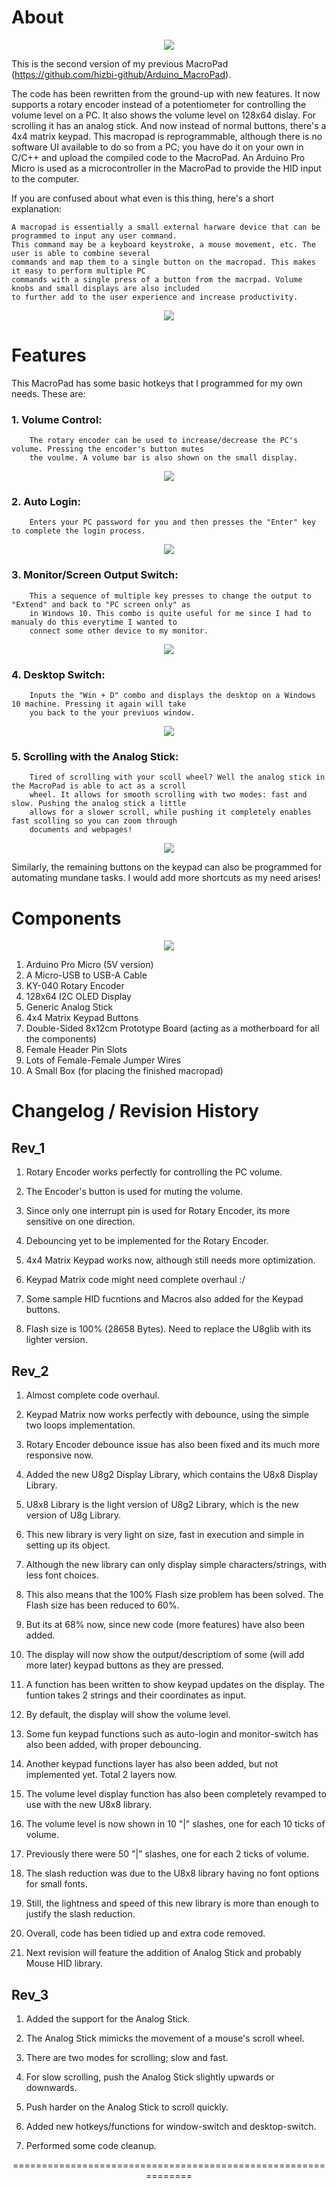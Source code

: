


# About

<p align="center">
  <img src="Demonstration_Images_and_Gifs\Cover_Image.jpg" />
</p>

This is the second version of my previous MacroPad (https://github.com/hizbi-github/Arduino_MacroPad). 

The code has been rewritten from the ground-up with new features. It now supports a rotary encoder instead of a potentiometer for 
controlling the volume level on a PC. It also shows the volume level on 128x64 dislay. For scrolling it 
has an analog stick. And now instead of normal buttons, there's a 4x4 matrix keypad. This macropad is reprogrammable, although there 
is no software UI available to do so from a PC; you have do it on your own in C/C++ and upload the compiled code to the MacroPad. An 
Arduino Pro Micro is used as a microcontroller in the MacroPad to provide the HID input to the computer.

If you are confused about what even is this thing, here's a short explanation:

    A macropad is essentially a small external harware device that can be programmed to input any user command. 
    This command may be a keyboard keystroke, a mouse movement, etc. The user is able to combine several 
    commands and map them to a single button on the macropad. This makes it easy to perform multiple PC 
    commands with a single press of a button from the macrpad. Volume knobs and small displays are also included 
    to further add to the user experience and increase productivity.

<p align="center">
  <img src="Demonstration_Images_and_Gifs\Comparison_Banner.png" />
</p>

# Features

This MacroPad has some basic hotkeys that I programmed for my own needs. These are:

### 1. Volume Control:

        The rotary encoder can be used to increase/decrease the PC's volume. Pressing the encoder's button mutes 
        the voulme. A volume bar is also shown on the small display.

<p align="center">
  <img src="Demonstration_Images_and_Gifs\Volume_Knob.gif" />
</p>

### 2. Auto Login:

        Enters your PC password for you and then presses the "Enter" key to complete the login process.

<p align="center">
  <img src="Demonstration_Images_and_Gifs\Auto_Login.gif" />
</p>

### 3. Monitor/Screen Output Switch:

        This a sequence of multiple key presses to change the output to "Extend" and back to "PC screen only" as 
        in Windows 10. This combo is quite useful for me since I had to manualy do this everytime I wanted to 
        connect some other device to my monitor.

<p align="center">
  <img src="Demonstration_Images_and_Gifs\Screen_Output_Control.gif" />
</p>

### 4. Desktop Switch:

        Inputs the "Win + D" combo and displays the desktop on a Windows 10 machine. Pressing it again will take 
        you back to the your previuos window.

<p align="center">
  <img src="Demonstration_Images_and_Gifs\Switching_to_Desktop.gif" />
</p>

### 5. Scrolling with the Analog Stick:

        Tired of scrolling with your scoll wheel? Well the analog stick in the MacroPad is able to act as a scroll 
        wheel. It allows for smooth scrolling with two modes: fast and slow. Pushing the analog stick a little 
        allows for a slower scroll, while pushing it completely enables fast scolling so you can zoom through 
        documents and webpages!

<p align="center">
  <img src="Demonstration_Images_and_Gifs\Scrolling_with_Analog_Stick.gif" />
</p>

Similarly, the remaining buttons on the keypad can also be programmed for automating mundane tasks. I would add more shortcuts as my need arises!

# Components

<p align="center">
  <img src="Demonstration_Images_and_Gifs\Multiple_Images.png" />
</p>

1. Arduino Pro Micro (5V version)
2. A Micro-USB to USB-A Cable
3. KY-040 Rotary Encoder
4. 128x64 I2C OLED Display
5. Generic Analog Stick 
6. 4x4 Matrix Keypad Buttons
7. Double-Sided 8x12cm Prototype Board (acting as a motherboard for all the components) 
8. Female Header Pin Slots
9. Lots of Female-Female Jumper Wires
10. A Small Box (for placing the finished macropad)

# Changelog / Revision History

## Rev_1

1. Rotary Encoder works perfectly for controlling the PC volume.

2. The Encoder's button is used for muting the volume.

3. Since only one interrupt pin is used for Rotary Encoder, its more sensitive on one direction.

4. Debouncing yet to be implemented for the Rotary Encoder.

5. 4x4 Matrix Keypad works now, although still needs more optimization.

6. Keypad Matrix code might need complete overhaul :/

7. Some sample HID fucntions and Macros also added for the Keypad buttons.

8. Flash size is 100% (28658 Bytes). Need to replace the U8glib with its lighter version.

## Rev_2

1. Almost complete code overhaul. 

2. Keypad Matrix now works perfectly with debounce, using the simple two loops implementation. 

3. Rotary Encoder debounce issue has also been fixed and its much more responsive now. 

4. Added the new U8g2 Display Library, which contains the U8x8 Display Library. 

5. U8x8 Library is the light version of U8g2 Library, which is the new version of U8g Library.

6. This new library is very light on size, fast in execution and simple in setting up its object.

7. Although the new library can only display simple characters/strings, with less font choices. 

8. This also means that the 100% Flash size problem has been solved. The Flash size has been reduced to 60%. 

9. But its at 68% now, since new code (more features) have also been added. 

10. The display will now show the output/descriptiom of some (will add more later) keypad buttons as they are pressed. 

11. A function has been written to show keypad updates on the display. The funtion takes 2 strings and their coordinates as input. 

12. By default, the display will show the volume level. 

13. Some fun keypad functions such as auto-login and monitor-switch has also been added, with proper debouncing. 

14. Another keypad functions layer has also been added, but not implemented yet. Total 2 layers now. 

15. The volume level display function has also been completely revamped to use with the new U8x8 library. 

16. The volume level is now shown in 10 "|" slashes, one for each 10 ticks of volume. 

17. Previously there were 50 "|" slashes, one for each 2 ticks of volume. 

18. The slash reduction was due to the U8x8 library having no font options for small fonts. 

20. Still, the lightness and speed of this new library is more than enough to justify the slash reduction.  

21. Overall, code has been tidied up and extra code removed. 

22. Next revision will feature the addition of Analog Stick and probably Mouse HID library. 

## Rev_3

1. Added the support for the Analog Stick. 

2. The Analog Stick mimicks the movement of a mouse's scroll wheel.

3. There are two modes for scrolling; slow and fast.

4. For slow scrolling, push the Analog Stick slightly upwards or downwards.

5. Push harder on the Analog Stick to scroll quickly.

6. Added new hotkeys/functions for window-switch and desktop-switch.

7. Performed some code cleanup. 

<p align="center">
    ==============================================================
</p>